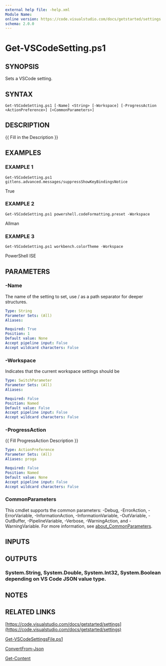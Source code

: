 ```yaml
---
external help file: -help.xml
Module Name:
online version: https://code.visualstudio.com/docs/getstarted/settings
schema: 2.0.0
---
```


# Get-VSCodeSetting.ps1

## SYNOPSIS
Sets a VSCode setting.

## SYNTAX

```
Get-VSCodeSetting.ps1 [-Name] <String> [-Workspace] [-ProgressAction <ActionPreference>] [<CommonParameters>]
```

## DESCRIPTION
{{ Fill in the Description }}

## EXAMPLES

### EXAMPLE 1
```
Get-VSCodeSetting.ps1 gitlens.advanced.messages/suppressShowKeyBindingsNotice
```

True

### EXAMPLE 2
```
Get-VSCodeSetting.ps1 powershell.codeFormatting.preset -Workspace
```

Allman

### EXAMPLE 3
```
Get-VSCodeSetting.ps1 workbench.colorTheme -Workspace
```

PowerShell ISE

## PARAMETERS

### -Name
The name of the setting to set, use / as a path separator for deeper structures.

```yaml
Type: String
Parameter Sets: (All)
Aliases:

Required: True
Position: 1
Default value: None
Accept pipeline input: False
Accept wildcard characters: False
```

### -Workspace
Indicates that the current workspace settings should be

```yaml
Type: SwitchParameter
Parameter Sets: (All)
Aliases:

Required: False
Position: Named
Default value: False
Accept pipeline input: False
Accept wildcard characters: False
```

### -ProgressAction
{{ Fill ProgressAction Description }}

```yaml
Type: ActionPreference
Parameter Sets: (All)
Aliases: proga

Required: False
Position: Named
Default value: None
Accept pipeline input: False
Accept wildcard characters: False
```

### CommonParameters
This cmdlet supports the common parameters: -Debug, -ErrorAction, -ErrorVariable, -InformationAction, -InformationVariable, -OutVariable, -OutBuffer, -PipelineVariable, -Verbose, -WarningAction, and -WarningVariable. For more information, see [about_CommonParameters](http://go.microsoft.com/fwlink/?LinkID=113216).

## INPUTS

## OUTPUTS

### System.String, System.Double, System.Int32, System.Boolean depending on VS Code JSON value type.
## NOTES

## RELATED LINKS

[https://code.visualstudio.com/docs/getstarted/settings](https://code.visualstudio.com/docs/getstarted/settings)

[Get-VSCodeSettingsFile.ps1]()

[ConvertFrom-Json]()

[Get-Content]()

